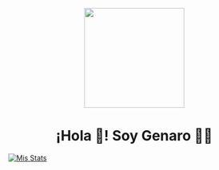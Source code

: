 <p align="center" width="300" border-radius="15px">
   <img align="center" width="200" src="https://avatars.githubusercontent.com/u/50786070?v=4" />
   <h1 align="center">¡Hola 👋! Soy Genaro 👨‍💻</h1>
</p>


[![Mis Stats](https://github-readme-stats.vercel.app/api?username=Genaro-Robles&show_icons=true&locale=es&theme=dark#gh-dark-mode-only)](https://github.com/anuraghazra/github-readme-stats)
